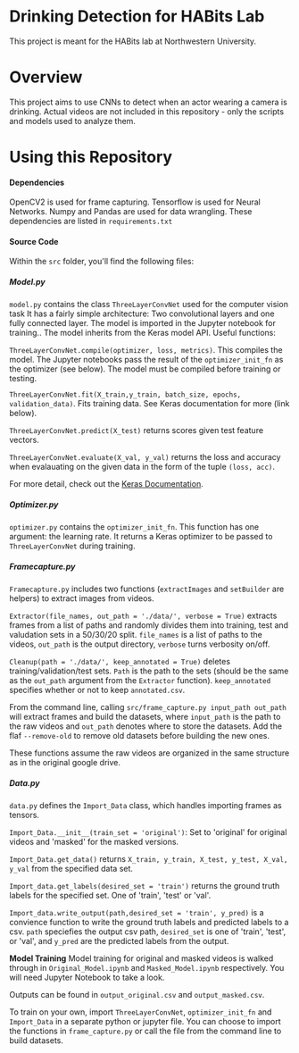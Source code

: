 # Drinking Detection for HABits Lab

This project is meant for the HABits lab at Northwestern University.

# Overview
This project aims to use CNNs to detect when an actor wearing a camera is drinking. Actual videos are not included in this repository - only the scripts and models used to analyze them.

# Using this Repository
#### Dependencies
OpenCV2 is used for frame capturing.
Tensorflow is used for Neural Networks.
Numpy and Pandas are used for data wrangling.
These dependencies are listed in `requirements.txt`

#### Source Code
Within the `src` folder, you'll find the following files:

##### Model.py
`model.py` contains the class `ThreeLayerConvNet` used for the computer vision task It has a fairly simple architecture: Two convolutional layers and one fully connected layer. The model is imported in the Jupyter notebook for training.. The model inherits from the Keras model API. Useful functions:

`ThreeLayerConvNet.compile(optimizer, loss, metrics)`. This compiles the model. The Jupyter notebooks pass the result of the `optimizer_init_fn` as the optimizer (see below). The model must be compiled before training or testing.

`ThreeLayerConvNet.fit(X_train,y_train, batch_size, epochs, validation_data)`. Fits training data. See Keras documentation for more (link below).

`ThreeLayerConvNet.predict(X_test)` returns scores given test feature vectors.

`ThreeLayerConvNet.evaluate(X_val, y_val)` returns the loss and accuracy when evalauating on the given data in the form of the tuple `(loss, acc)`.

For more detail, check out the [Keras Documentation](https://keras.io/models/model/).

##### Optimizer.py
`optimizer.py` contains the `optimizer_init_fn`. This function has one argument: the learning rate. It returns a Keras optimizer to be passed to `ThreeLayerConvNet` during training.

##### Framecapture.py
`Framecapture.py` includes two functions (`extractImages` and `setBuilder` are helpers) to extract images from videos.

`Extractor(file_names, out_path = './data/', verbose = True)` extracts frames from a list of paths and randomly divides them into training, test and valudation sets in a 50/30/20 split. `file_names` is a list of paths to the videos, `out_path` is the output directory, `verbose` turns verbosity on/off.

`Cleanup(path = './data/', keep_annotated = True)` deletes training/validation/test sets. `Path` is the path to the sets (should be the same as the `out_path` argument from the `Extractor` function). `keep_annotated` specifies whether or not to keep `annotated.csv`.

From the command line, calling `src/frame_capture.py input_path out_path` will extract frames and build the datasets, where `input_path` is the path to the raw videos and `out_path` denotes where to store the datasets. Add the flaf `--remove-old` to remove old datasets before building the new ones. 

These functions assume the raw videos are organized in the same structure as in the original google drive.

##### Data.py
`data.py` defines the `Import_Data` class, which handles importing frames as tensors.

`Import_Data.__init__(train_set = 'original')`: Set to 'original' for original videos and 'masked' for the masked versions.

`Import_Data.get_data()` returns `X_train, y_train, X_test, y_test, X_val, y_val` from the specified data set.

`Import_data.get_labels(desired_set = 'train')` returns the ground truth labels for the specified set. One of 'train', 'test' or 'val'.

`Import_data.write_output(path,desired_set = 'train', y_pred)` is a convience function to write the ground truth labels and predicted labels to a csv. `path` speciefies the output csv path, `desired_set` is one of 'train', 'test', or 'val', and `y_pred` are the predicted labels from the output.

**Model Training**
Model training for original and masked videos is walked through in `Original_Model.ipynb` and `Masked_Model.ipynb` respectively. You will need Jupyter Notebook to take a look.

Outputs can be found in `output_original.csv` and `output_masked.csv`.

To train on your own, import `ThreeLayerConvNet`, `optimizer_init_fn` and `Import_Data` in a separate python or jupyter file. You can choose to import the functions in `frame_capture.py` or call the file from the command line to build datasets.


[//]: # (These are reference links used in the body of this note and get stripped out when the markdown processor does its job. There is no need to format nicely because it shouldn't be seen. Thanks SO - http://stackoverflow.com/questions/4823468/store-comments-in-markdown-syntax)


 [dill]: <https://github.com/joemccann/dillinger>
 [git-repo-url]: <https://github.com/joemccann/dillinger.git>
 [john gruber]: <http://daringfireball.net>
 [df1]: <http://daringfireball.net/projects/markdown/>
 [markdown-it]: <https://github.com/markdown-it/markdown-it>
 [Ace Editor]: <http://ace.ajax.org>
 [node.js]: <http://nodejs.org>
 [Twitter Bootstrap]: <http://twitter.github.com/bootstrap/>
 [jQuery]: <http://jquery.com>
 [@tjholowaychuk]: <http://twitter.com/tjholowaychuk>
 [express]: <http://expressjs.com>
 [AngularJS]: <http://angularjs.org>
 [Gulp]: <http://gulpjs.com>

 [PlDb]: <https://github.com/joemccann/dillinger/tree/master/plugins/dropbox/README.md>
 [PlGh]: <https://github.com/joemccann/dillinger/tree/master/plugins/github/README.md>
 [PlGd]: <https://github.com/joemccann/dillinger/tree/master/plugins/googledrive/README.md>
 [PlOd]: <https://github.com/joemccann/dillinger/tree/master/plugins/onedrive/README.md>
 [PlMe]: <https://github.com/joemccann/dillinger/tree/master/plugins/medium/README.md>
 [PlGa]: <https://github.com/RahulHP/dillinger/blob/master/plugins/googleanalytics/README.md>
